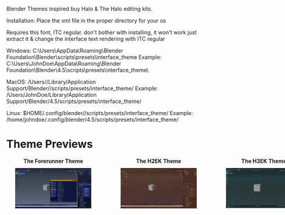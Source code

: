 Blender Themes inspired buy Halo & The Halo editing kits.

Installation: Place the xml file in the proper directory for your os

Requires this font, ITC regular. don't bother with installing, it won't work just extract it & change the interface text rendering with ITC regular

Windows: C:\Users<YourUsername>\AppData\Roaming\Blender Foundation\Blender<Version>\scripts\presets\interface_theme
Example: C:\Users\JohnDoe\AppData\Roaming\Blender Foundation\Blender\4.5\scripts\presets\interface_theme\

MacOS: /Users//Library/Application Support/Blender//scripts/presets/interface_theme/ Example: /Users/JohnDoe/Library/Application Support/Blender/4.5/scripts/presets/interface_theme/

Linux: $HOME/.config/blender//scripts/presets/interface_theme/ Example: /home/johndoe/.config/blender/4.5/scripts/presets/interface_theme/

# Theme Previews

<div style="display: flex; flex-direction: row; flex-wrap: nowrap; justify-content: space-between; gap: 30px; text-align: center; width: 100%; max-width: 1200px; min-width: 800px; margin: 0 auto;">
  <div style="width: 250px; display: flex; flex-direction: column; align-items: center;">
    <p style="margin: 0 0 10px 0; font-weight: bold;">The Forerunner Theme</p>
    <img width="200" src="https://raw.githubusercontent.com/jackrabbit72380/Ho4kmmm/master/apps/Blender/Theme%20Previews/Forerunner%20Theme%20Preview.jpg" alt="Forerunner Theme Preview">
  </div>
  <div style="width: 250px; display: flex; flex-direction: column; align-items: center;">
    <p style="margin: 0 0 10px 0; font-weight: bold;">The H2EK Theme</p>
    <img width="200" src="https://raw.githubusercontent.com/jackrabbit72380/Ho4kmmm/master/apps/Blender/Theme%20Previews/H2EK%20Theme%20Preview.jpg" alt="H2EK Theme Preview">
  </div>
  <div style="width: 250px; display: flex; flex-direction: column; align-items: center;">
    <p style="margin: 0 0 10px 0; font-weight: bold;">The H3EK Theme</p>
    <img width="200" src="https://raw.githubusercontent.com/jackrabbit72380/Ho4kmmm/master/apps/Blender/Theme%20Previews/H3EK%20Theme%20Preview.jpg" alt="H3EK Theme Preview">
  </div> 
</div>






















